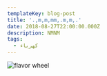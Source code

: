 ```yaml
---
templateKey: blog-post
title: '.,m,m,mm,.m,m,.'
date: 2018-08-27T22:00:00.000Z
description: NMNM
tags:
  - كهرباء
---
```

![flavor wheel](/img/villa1.jpg)
